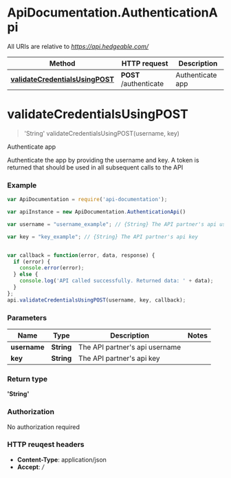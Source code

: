 # ApiDocumentation.AuthenticationApi

All URIs are relative to *https://api.hedgeable.com/*

Method | HTTP request | Description
------------- | ------------- | -------------
[**validateCredentialsUsingPOST**](AuthenticationApi.md#validateCredentialsUsingPOST) | **POST** /authenticate | Authenticate app


<a name="validateCredentialsUsingPOST"></a>
# **validateCredentialsUsingPOST**
> &#39;String&#39; validateCredentialsUsingPOST(username, key)

Authenticate app

Authenticate the app by providing the username and key. A token is returned that should be used in all subsequent calls to the API

### Example
```javascript
var ApiDocumentation = require('api-documentation');

var apiInstance = new ApiDocumentation.AuthenticationApi()

var username = "username_example"; // {String} The API partner's api username

var key = "key_example"; // {String} The API partner's api key


var callback = function(error, data, response) {
  if (error) {
    console.error(error);
  } else {
    console.log('API called successfully. Returned data: ' + data);
  }
};
api.validateCredentialsUsingPOST(username, key, callback);
```

### Parameters

Name | Type | Description  | Notes
------------- | ------------- | ------------- | -------------
 **username** | **String**| The API partner&#39;s api username | 
 **key** | **String**| The API partner&#39;s api key | 

### Return type

**&#39;String&#39;**

### Authorization

No authorization required

### HTTP reuqest headers

 - **Content-Type**: application/json
 - **Accept**: */*

